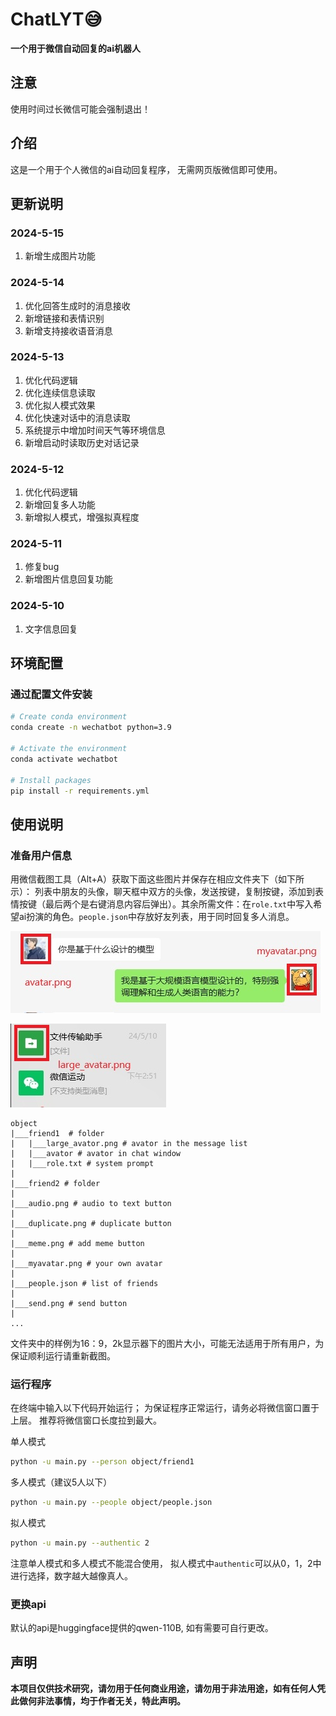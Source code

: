 # ChatLYT😅
**一个用于微信自动回复的ai机器人**

## 注意
使用时间过长微信可能会强制退出！

## 介绍
这是一个用于个人微信的ai自动回复程序，
无需网页版微信即可使用。

## 更新说明
### 2024-5-15
1. 新增生成图片功能

### 2024-5-14
1. 优化回答生成时的消息接收 
2. 新增链接和表情识别
3. 新增支持接收语音消息

### 2024-5-13
1. 优化代码逻辑 
2. 优化连续信息读取 
3. 优化拟人模式效果 
4. 优化快速对话中的消息读取 
5. 系统提示中增加时间天气等环境信息
6. 新增启动时读取历史对话记录

### 2024-5-12
1. 优化代码逻辑
2. 新增回复多人功能
3. 新增拟人模式，增强拟真程度


### 2024-5-11
1. 修复bug
2. 新增图片信息回复功能


### 2024-5-10
1. 文字信息回复

## 环境配置
### 通过配置文件安装
```bash
# Create conda environment
conda create -n wechatbot python=3.9

# Activate the environment
conda activate wechatbot

# Install packages
pip install -r requirements.yml
```

## 使用说明
### 准备用户信息

用微信截图工具（Alt+A）获取下面这些图片并保存在相应文件夹下（如下所示）： 列表中朋友的头像，聊天框中双方的头像，发送按键，复制按键，添加到表情按键（最后两个是右键消息内容后弹出）。其余所需文件：在`role.txt`中写入希望ai扮演的角色。`people.json`中存放好友列表，用于同时回复多人消息。

<p>
  <img src="assets/example.png"> 
</p>

<p>
  <img src="assets/example2.png"> 
</p>

```
object
|___friend1  # folder
|   |___large_avator.png # avator in the message list
|   |___avator # avator in chat window
|   |___role.txt # system prompt
|   
|___friend2 # folder
|
|___audio.png # audio to text button
| 
|___duplicate.png # duplicate button
|
|___meme.png # add meme button
|
|___myavatar.png # your own avatar
|
|___people.json # list of friends
|
|___send.png # send button
|
...
```

文件夹中的样例为16：9，2k显示器下的图片大小，可能无法适用于所有用户，为保证顺利运行请重新截图。

### 运行程序
在终端中输入以下代码开始运行；
为保证程序正常运行，请务必将微信窗口置于上层。
推荐将微信窗口长度拉到最大。

单人模式
```bash
python -u main.py --person object/friend1
```

多人模式（建议5人以下）
```bash
python -u main.py --people object/people.json
```

拟人模式
```bash
python -u main.py --authentic 2
```

注意单人模式和多人模式不能混合使用，
拟人模式中`authentic`可以从0，1，2中进行选择，数字越大越像真人。

### 更换api

默认的api是huggingface提供的qwen-110B, 如有需要可自行更改。
## 声明
**本项目仅供技术研究，请勿用于任何商业用途，请勿用于非法用途，如有任何人凭此做何非法事情，均于作者无关，特此声明。**